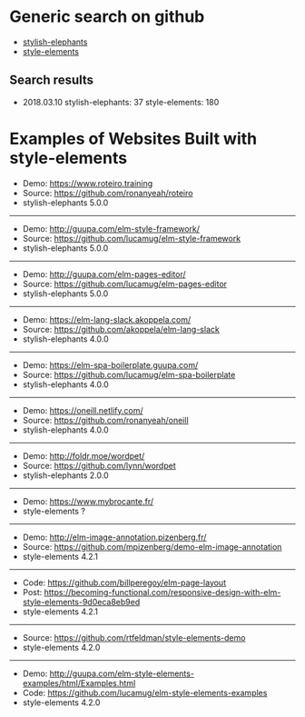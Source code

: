 # Generic search on github

* [stylish-elephants](https://github.com/search?utf8=%E2%9C%93&q=mdgriffith%2Fstylish-elephants+extension%3Ajson+path%3A%2F&type=Code&ref=advsearch&l=&l=)
* [style-elements](https://github.com/search?utf8=%E2%9C%93&q=mdgriffith%2Fstyle-elements+extension%3Ajson+path%3A%2F&type=Code)

## Search results

* 2018.03.10   stylish-elephants: 37  style-elements: 180

# Examples of Websites Built with style-elements

* Demo: https://www.roteiro.training
* Source: https://github.com/ronanyeah/roteiro
* stylish-elephants 5.0.0

---

* Demo: http://guupa.com/elm-style-framework/
* Source: https://github.com/lucamug/elm-style-framework
* stylish-elephants 5.0.0

---

* Demo: http://guupa.com/elm-pages-editor/
* Source: https://github.com/lucamug/elm-pages-editor
* stylish-elephants 5.0.0

---

* Demo: https://elm-lang-slack.akoppela.com/
* Source: https://github.com/akoppela/elm-lang-slack
* stylish-elephants 4.0.0

---

* Demo: https://elm-spa-boilerplate.guupa.com/
* Source: https://github.com/lucamug/elm-spa-boilerplate
* stylish-elephants 4.0.0

---

* Demo: https://oneill.netlify.com/
* Source: https://github.com/ronanyeah/oneill
* stylish-elephants 4.0.0

---

* Demo: http://foldr.moe/wordpet/
* Source: https://github.com/lynn/wordpet
* stylish-elephants 2.0.0

---

* Demo: https://www.mybrocante.fr/
* style-elements ?

---

* Demo: http://elm-image-annotation.pizenberg.fr/
* Source: https://github.com/mpizenberg/demo-elm-image-annotation
* style-elements 4.2.1

---

* Code: https://github.com/billperegoy/elm-page-layout
* Post: https://becoming-functional.com/responsive-design-with-elm-style-elements-9d0eca8eb9ed
* style-elements 4.2.1

---

* Source: https://github.com/rtfeldman/style-elements-demo
* style-elements 4.2.0

---

* Demo: http://guupa.com/elm-style-elements-examples/html/Examples.html
* Code: https://github.com/lucamug/elm-style-elements-examples
* style-elements 4.2.0
